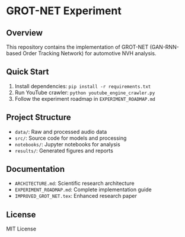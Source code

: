 # GROT-NET Experiment

## Overview
This repository contains the implementation of GROT-NET (GAN-RNN-based Order Tracking Network) for automotive NVH analysis.

## Quick Start
1. Install dependencies: `pip install -r requirements.txt`
2. Run YouTube crawler: `python youtube_engine_crawler.py`
3. Follow the experiment roadmap in `EXPERIMENT_ROADMAP.md`

## Project Structure
- `data/`: Raw and processed audio data
- `src/`: Source code for models and processing
- `notebooks/`: Jupyter notebooks for analysis
- `results/`: Generated figures and reports

## Documentation
- `ARCHITECTURE.md`: Scientific research architecture
- `EXPERIMENT_ROADMAP.md`: Complete implementation guide
- `IMPROVED_GROT_NET.tex`: Enhanced research paper

## License
MIT License
